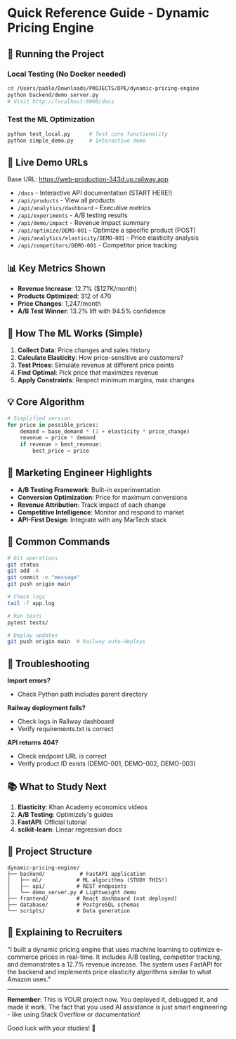 # Quick Reference Guide - Dynamic Pricing Engine

## 🚀 Running the Project

### Local Testing (No Docker needed)
```bash
cd /Users/pablo/Downloads/PROJECTS/DPE/dynamic-pricing-engine
python backend/demo_server.py
# Visit http://localhost:8000/docs
```

### Test the ML Optimization
```bash
python test_local.py      # Test core functionality
python simple_demo.py     # Interactive demo
```

## 🔗 Live Demo URLs

Base URL: https://web-production-343d.up.railway.app

- `/docs` - Interactive API documentation (START HERE!)
- `/api/products` - View all products
- `/api/analytics/dashboard` - Executive metrics
- `/api/experiments` - A/B testing results
- `/api/demo/impact` - Revenue impact summary
- `/api/optimize/DEMO-001` - Optimize a specific product (POST)
- `/api/analytics/elasticity/DEMO-001` - Price elasticity analysis
- `/api/competitors/DEMO-001` - Competitor price tracking

## 📊 Key Metrics Shown

- **Revenue Increase**: 12.7% ($127K/month)
- **Products Optimized**: 312 of 470
- **Price Changes**: 1,247/month
- **A/B Test Winner**: 13.2% lift with 94.5% confidence

## 🧮 How The ML Works (Simple)

1. **Collect Data**: Price changes and sales history
2. **Calculate Elasticity**: How price-sensitive are customers?
3. **Test Prices**: Simulate revenue at different price points
4. **Find Optimal**: Pick price that maximizes revenue
5. **Apply Constraints**: Respect minimum margins, max changes

## 💡 Core Algorithm
```python
# Simplified version
for price in possible_prices:
    demand = base_demand * (1 + elasticity * price_change)
    revenue = price * demand
    if revenue > best_revenue:
        best_price = price
```

## 🎯 Marketing Engineer Highlights

- **A/B Testing Framework**: Built-in experimentation
- **Conversion Optimization**: Price for maximum conversions
- **Revenue Attribution**: Track impact of each change
- **Competitive Intelligence**: Monitor and respond to market
- **API-First Design**: Integrate with any MarTech stack

## 📝 Common Commands

```bash
# Git operations
git status
git add -A
git commit -m "message"
git push origin main

# Check logs
tail -f app.log

# Run tests
pytest tests/

# Deploy updates
git push origin main  # Railway auto-deploys
```

## 🔧 Troubleshooting

**Import errors?**
- Check Python path includes parent directory

**Railway deployment fails?**
- Check logs in Railway dashboard
- Verify requirements.txt is correct

**API returns 404?**
- Check endpoint URL is correct
- Verify product ID exists (DEMO-001, DEMO-002, DEMO-003)

## 📚 What to Study Next

1. **Elasticity**: Khan Academy economics videos
2. **A/B Testing**: Optimizely's guides
3. **FastAPI**: Official tutorial
4. **scikit-learn**: Linear regression docs

## 🎨 Project Structure
```
dynamic-pricing-engine/
├── backend/           # FastAPI application
│   ├── ml/           # ML algorithms (STUDY THIS!)
│   ├── api/          # REST endpoints
│   └── demo_server.py # Lightweight demo
├── frontend/         # React dashboard (not deployed)
├── database/         # PostgreSQL schemas
└── scripts/          # Data generation
```

## 💬 Explaining to Recruiters

"I built a dynamic pricing engine that uses machine learning to optimize e-commerce prices in real-time. It includes A/B testing, competitor tracking, and demonstrates a 12.7% revenue increase. The system uses FastAPI for the backend and implements price elasticity algorithms similar to what Amazon uses."

---

**Remember**: This is YOUR project now. You deployed it, debugged it, and made it work. The fact that you used AI assistance is just smart engineering - like using Stack Overflow or documentation!

Good luck with your studies! 🚀
